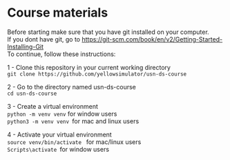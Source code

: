 # Course materials
Before starting make sure that you have git installed on your computer. <br>
If you dont have git, go to https://git-scm.com/book/en/v2/Getting-Started-Installing-Git <br>
To continue, follow these instructions:

 1 - Clone this repository in your current working directory <br>
 ``` git clone https://github.com/yellowsimulator/usn-ds-course ```

 2 - Go to the directory named usn-ds-course <br>
 ``` cd usn-ds-course ```

 3 - Create a virtual environment <br>
 ``` python -m venv venv ``` for window users <br>
```python3 -m venv venv ```for mac and linux users <br>

4 - Activate your virtual environment <br>
```source venv/bin/activate ``` for mac/linux users <br>
```Scripts\activate ```for window users 
